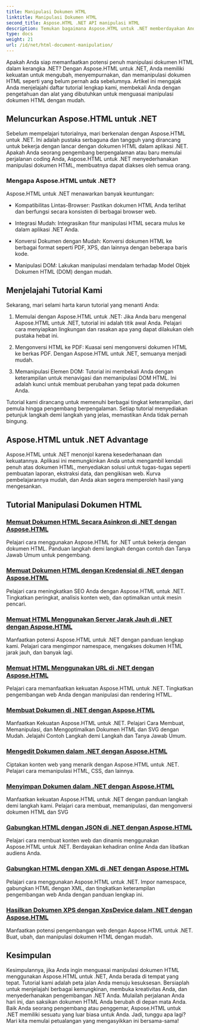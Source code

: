```yaml
---
title: Manipulasi Dokumen HTML
linktitle: Manipulasi Dokumen HTML
second_title: Aspose.HTML .NET API manipulasi HTML
description: Temukan bagaimana Aspose.HTML untuk .NET memberdayakan Anda untuk memanipulasi dokumen HTML secara efisien. Jelajahi tutorial yang memandu Anda melalui proses tersebut.
type: docs
weight: 21
url: /id/net/html-document-manipulation/
---
```


Apakah Anda siap memanfaatkan potensi penuh manipulasi dokumen HTML dalam kerangka .NET? Dengan Aspose.HTML untuk .NET, Anda memiliki kekuatan untuk mengubah, menyempurnakan, dan memanipulasi dokumen HTML seperti yang belum pernah ada sebelumnya. Artikel ini mengajak Anda menjelajahi daftar tutorial lengkap kami, membekali Anda dengan pengetahuan dan alat yang dibutuhkan untuk menguasai manipulasi dokumen HTML dengan mudah.

## Meluncurkan Aspose.HTML untuk .NET

Sebelum mempelajari tutorialnya, mari berkenalan dengan Aspose.HTML untuk .NET. Ini adalah pustaka serbaguna dan tangguh yang dirancang untuk bekerja dengan lancar dengan dokumen HTML dalam aplikasi .NET. Apakah Anda seorang pengembang berpengalaman atau baru memulai perjalanan coding Anda, Aspose.HTML untuk .NET menyederhanakan manipulasi dokumen HTML, membuatnya dapat diakses oleh semua orang.

### Mengapa Aspose.HTML untuk .NET?

Aspose.HTML untuk .NET menawarkan banyak keuntungan:

- Kompatibilitas Lintas-Browser: Pastikan dokumen HTML Anda terlihat dan berfungsi secara konsisten di berbagai browser web.

- Integrasi Mudah: Integrasikan fitur manipulasi HTML secara mulus ke dalam aplikasi .NET Anda.

- Konversi Dokumen dengan Mudah: Konversi dokumen HTML ke berbagai format seperti PDF, XPS, dan lainnya dengan beberapa baris kode.

- Manipulasi DOM: Lakukan manipulasi mendalam terhadap Model Objek Dokumen HTML (DOM) dengan mudah.

## Menjelajahi Tutorial Kami

Sekarang, mari selami harta karun tutorial yang menanti Anda:

1. Memulai dengan Aspose.HTML untuk .NET: Jika Anda baru mengenal Aspose.HTML untuk .NET, tutorial ini adalah titik awal Anda. Pelajari cara menyiapkan lingkungan dan rasakan apa yang dapat dilakukan oleh pustaka hebat ini.

2. Mengonversi HTML ke PDF: Kuasai seni mengonversi dokumen HTML ke berkas PDF. Dengan Aspose.HTML untuk .NET, semuanya menjadi mudah.

3. Memanipulasi Elemen DOM: Tutorial ini membekali Anda dengan keterampilan untuk menavigasi dan memanipulasi DOM HTML. Ini adalah kunci untuk membuat perubahan yang tepat pada dokumen Anda.

Tutorial kami dirancang untuk memenuhi berbagai tingkat keterampilan, dari pemula hingga pengembang berpengalaman. Setiap tutorial menyediakan petunjuk langkah demi langkah yang jelas, memastikan Anda tidak pernah bingung.

## Aspose.HTML untuk .NET Advantage

Aspose.HTML untuk .NET menonjol karena kesederhanaan dan kekuatannya. Aplikasi ini memungkinkan Anda untuk mengambil kendali penuh atas dokumen HTML, menyediakan solusi untuk tugas-tugas seperti pembuatan laporan, ekstraksi data, dan pengikisan web. Kurva pembelajarannya mudah, dan Anda akan segera memperoleh hasil yang mengesankan.

## Tutorial Manipulasi Dokumen HTML
### [Memuat Dokumen HTML Secara Asinkron di .NET dengan Aspose.HTML](./load-html-doc-asynchronously/)
Pelajari cara menggunakan Aspose.HTML for .NET untuk bekerja dengan dokumen HTML. Panduan langkah demi langkah dengan contoh dan Tanya Jawab Umum untuk pengembang.
### [Memuat Dokumen HTML dengan Kredensial di .NET dengan Aspose.HTML](./load-html-doc-with-credentials/)
Pelajari cara meningkatkan SEO Anda dengan Aspose.HTML untuk .NET. Tingkatkan peringkat, analisis konten web, dan optimalkan untuk mesin pencari.
### [Memuat HTML Menggunakan Server Jarak Jauh di .NET dengan Aspose.HTML](./load-html-using-remote-server/)
Manfaatkan potensi Aspose.HTML untuk .NET dengan panduan lengkap kami. Pelajari cara mengimpor namespace, mengakses dokumen HTML jarak jauh, dan banyak lagi.
### [Memuat HTML Menggunakan URL di .NET dengan Aspose.HTML](./load-html-using-url/)
Pelajari cara memanfaatkan kekuatan Aspose.HTML untuk .NET. Tingkatkan pengembangan web Anda dengan manipulasi dan rendering HTML.
### [Membuat Dokumen di .NET dengan Aspose.HTML](./creating-a-document/)
Manfaatkan Kekuatan Aspose.HTML untuk .NET. Pelajari Cara Membuat, Memanipulasi, dan Mengoptimalkan Dokumen HTML dan SVG dengan Mudah. Jelajahi Contoh Langkah demi Langkah dan Tanya Jawab Umum.
### [Mengedit Dokumen dalam .NET dengan Aspose.HTML](./editing-a-document/)
Ciptakan konten web yang menarik dengan Aspose.HTML untuk .NET. Pelajari cara memanipulasi HTML, CSS, dan lainnya.
### [Menyimpan Dokumen dalam .NET dengan Aspose.HTML](./saving-a-document/)
Manfaatkan kekuatan Aspose.HTML untuk .NET dengan panduan langkah demi langkah kami. Pelajari cara membuat, memanipulasi, dan mengonversi dokumen HTML dan SVG
### [Gabungkan HTML dengan JSON di .NET dengan Aspose.HTML](./merge-html-with-json/)
Pelajari cara membuat konten web dan dinamis menggunakan Aspose.HTML untuk .NET. Berdayakan kehadiran online Anda dan libatkan audiens Anda.
### [Gabungkan HTML dengan XML di .NET dengan Aspose.HTML](./merge-html-with-xml/)
Pelajari cara menggunakan Aspose.HTML untuk .NET. Impor namespace, gabungkan HTML dengan XML, dan tingkatkan keterampilan pengembangan web Anda dengan panduan lengkap ini.
### [Hasilkan Dokumen XPS dengan XpsDevice dalam .NET dengan Aspose.HTML](./generate-xps-documents-by-xpsdevice/)
Manfaatkan potensi pengembangan web dengan Aspose.HTML untuk .NET. Buat, ubah, dan manipulasi dokumen HTML dengan mudah.

## Kesimpulan

Kesimpulannya, jika Anda ingin menguasai manipulasi dokumen HTML menggunakan Aspose.HTML untuk .NET, Anda berada di tempat yang tepat. Tutorial kami adalah peta jalan Anda menuju kesuksesan. Bersiaplah untuk menjelajahi berbagai kemungkinan, membuka kreativitas Anda, dan menyederhanakan pengembangan .NET Anda. Mulailah perjalanan Anda hari ini, dan saksikan dokumen HTML Anda berubah di depan mata Anda. Baik Anda seorang pengembang atau penggemar, Aspose.HTML untuk .NET memiliki sesuatu yang luar biasa untuk Anda. Jadi, tunggu apa lagi? Mari kita memulai petualangan yang mengasyikkan ini bersama-sama!